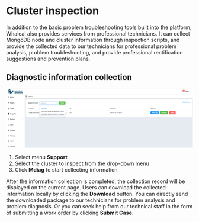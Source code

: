 # Cluster inspection

In addition to the basic problem troubleshooting tools built into the platform, Whaleal also provides services from professional technicians. It can collect MongoDB node and cluster information through inspection scripts, and provide the collected data to our technicians for professional problem analysis, problem troubleshooting, and provide professional rectification suggestions and prevention plans.



## Diagnostic information collection

![01-ClusterInspection](../images/14-Support/01-ClusterInspection.png)



1. Select menu **Support**
2. Select the cluster to inspect from the drop-down menu
3. Click **Mdiag** to start collecting information



After the information collection is completed, the collection record will be displayed on the current page. Users can download the collected information locally by clicking the **Download** button. You can directly send the downloaded package to our technicians for problem analysis and problem diagnosis.
Or you can seek help from our technical staff in the form of submitting a work order by clicking **Submit Case**.
